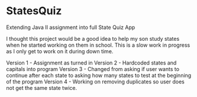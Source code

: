 # StatesQuiz
Extending Java II assignment into full State Quiz App

I thought this project would be a good idea to help my son study states when he started working on them in school. This is a slow work in progress as I only get to work on it during down time. 

Version 1 - Assignment as turned in
Version 2 - Hardcoded states and capitals into program
Version 3 - Changed from asking if user wants to continue after each state to asking how many states to test at the beginning of the program
Version 4 - Working on removing duplicates so user does not get the same state twice.

